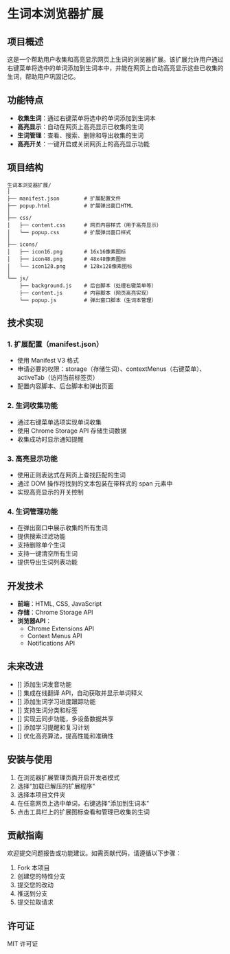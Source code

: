 # 生词本浏览器扩展

## 项目概述

这是一个帮助用户收集和高亮显示网页上生词的浏览器扩展。该扩展允许用户通过右键菜单将选中的单词添加到生词本中，并能在网页上自动高亮显示这些已收集的生词，帮助用户巩固记忆。

## 功能特点

- **收集生词**：通过右键菜单将选中的单词添加到生词本
- **高亮显示**：自动在网页上高亮显示已收集的生词
- **生词管理**：查看、搜索、删除和导出收集的生词
- **高亮开关**：一键开启或关闭网页上的高亮显示功能

## 项目结构

```
生词本浏览器扩展/
│
├── manifest.json        # 扩展配置文件
├── popup.html           # 扩展弹出窗口HTML
│
├── css/
│   ├── content.css      # 网页内容样式（用于高亮显示）
│   └── popup.css        # 扩展弹出窗口样式
│
├── icons/
│   ├── icon16.png       # 16x16像素图标
│   ├── icon48.png       # 48x48像素图标
│   └── icon128.png      # 128x128像素图标
│
└── js/
    ├── background.js    # 后台脚本（处理右键菜单等）
    ├── content.js       # 内容脚本（网页高亮实现）
    └── popup.js         # 弹出窗口脚本（生词本管理）
```

## 技术实现

### 1. 扩展配置（manifest.json）

- 使用 Manifest V3 格式
- 申请必要的权限：storage（存储生词）、contextMenus（右键菜单）、activeTab（访问当前标签页）
- 配置内容脚本、后台脚本和弹出页面

### 2. 生词收集功能

- 通过右键菜单选项实现单词收集
- 使用 Chrome Storage API 存储生词数据
- 收集成功时显示通知提醒

### 3. 高亮显示功能

- 使用正则表达式在网页上查找匹配的生词
- 通过 DOM 操作将找到的文本包装在带样式的 span 元素中
- 实现高亮显示的开关控制

### 4. 生词管理功能

- 在弹出窗口中展示收集的所有生词
- 提供搜索过滤功能
- 支持删除单个生词
- 支持一键清空所有生词
- 提供导出生词列表功能

## 开发技术

- **前端**：HTML, CSS, JavaScript
- **存储**：Chrome Storage API
- **浏览器API**：
  - Chrome Extensions API
  - Context Menus API
  - Notifications API

## 未来改进

- [] 添加生词发音功能
- [] 集成在线翻译 API，自动获取并显示单词释义
- [] 添加生词学习进度跟踪功能
- [] 支持生词分类和标签
- [] 实现云同步功能，多设备数据共享
- [] 添加学习提醒和复习计划
- [] 优化高亮算法，提高性能和准确性

## 安装与使用

1. 在浏览器扩展管理页面开启开发者模式
2. 选择"加载已解压的扩展程序"
3. 选择本项目文件夹
4. 在任意网页上选中单词，右键选择"添加到生词本"
5. 点击工具栏上的扩展图标查看和管理已收集的生词

## 贡献指南

欢迎提交问题报告或功能建议。如需贡献代码，请遵循以下步骤：

1. Fork 本项目
2. 创建您的特性分支
3. 提交您的改动
4. 推送到分支
5. 提交拉取请求

## 许可证

MIT 许可证